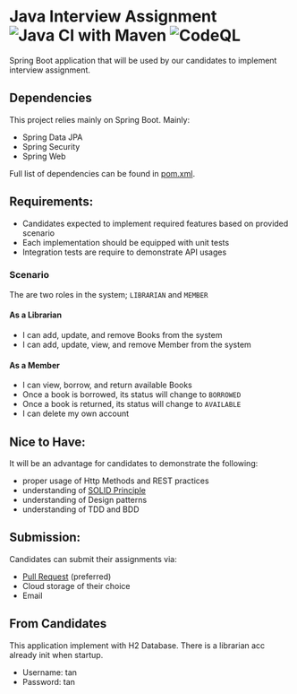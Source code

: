 # Java Interview Assignment ![Java CI with Maven](https://github.com/pos-my/boot-rest-api-interview/workflows/Java%20CI%20with%20Maven/badge.svg) ![CodeQL](https://github.com/pos-my/boot-rest-api-interview/workflows/CodeQL/badge.svg)
Spring Boot application that will be used by our candidates to implement interview assignment.

## Dependencies
This project relies mainly on Spring Boot. Mainly:
  - Spring Data JPA
  - Spring Security
  - Spring Web
  
Full list of dependencies can be found in [pom.xml][1].

## Requirements:
  - Candidates expected to implement required features based on provided scenario
  - Each implementation should be equipped with unit tests
  - Integration tests are require to demonstrate API usages

### Scenario
The are two roles in the system; `LIBRARIAN` and `MEMBER`

#### As a Librarian
  - I can add, update, and remove Books from the system
  - I can add, update, view, and remove Member from the system
  
#### As a Member
  - I can view, borrow, and return available Books
  - Once a book is borrowed, its status will change to `BORROWED`
  - Once a book is returned, its status will change to `AVAILABLE`
  - I can delete my own account

## Nice to Have:
It will be an advantage for candidates to demonstrate the following:

  - proper usage of Http Methods and REST practices
  - understanding of [SOLID Principle][2]
  - understanding of Design patterns
  - understanding of TDD and BDD
    
## Submission:
Candidates can submit their assignments via:
  - [Pull Request](https://docs.github.com/en/github/collaborating-with-issues-and-pull-requests/about-pull-requests) (preferred)
  - Cloud storage of their choice
  - Email

[1]: pom.xml
[2]: https://en.wikipedia.org/wiki/SOLID

## From Candidates
This application implement with H2 Database. There is a librarian acc already init when startup.
- Username: tan
- Password: tan